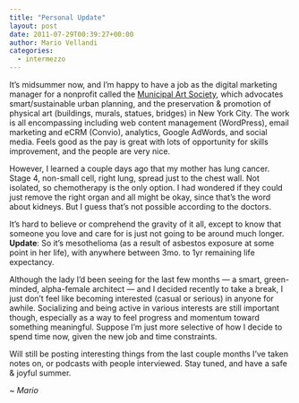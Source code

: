 ```yaml
---
title: "Personal Update"
layout: post
date: 2011-07-29T00:39:27+00:00
author: Mario Vellandi
categories:
  - intermezzo
---
```

It&#8217;s midsummer now, and I&#8217;m happy to have a job as the digital marketing manager for a nonprofit called the [Municipal Art Society](http://mas.org/), which advocates smart/sustainable urban planning, and the preservation & promotion of physical art (buildings, murals, statues, bridges) in New York City. The work is all encompassing including web content management (WordPress), email marketing and eCRM (Convio), analytics, Google AdWords, and social media. Feels good as the pay is great with lots of opportunity for skills improvement, and the people are very nice.

However, I learned a couple days ago that my mother has lung cancer. Stage 4, non-small cell, right lung, spread just to the chest wall. Not isolated, so chemotherapy is the only option. I had wondered if they could just remove the right organ and all might be okay, since that&#8217;s the word about kidneys. But I guess that&#8217;s not possible according to the doctors.

It&#8217;s hard to believe or comprehend the gravity of it all, except to know that someone you love and care for is just not going to be around much longer. __Update__: So it&#8217;s mesothelioma (as a result of asbestos exposure at some point in her life), with anywhere between 3mo. to 1yr remaining life expectancy.

Although the lady I&#8217;d been seeing for the last few months &#8212; a smart, green-minded, alpha-female architect &#8212; and I decided recently to take a break, I just don&#8217;t feel like becoming interested (casual or serious) in anyone for awhile. Socializing and being active in various interests are still important though, especially as a way to feel progress and momentum toward something meaningful. Suppose I&#8217;m just more selective of how I decide to spend time now, given the new job and time constraints.

Will still be posting interesting things from the last couple months I&#8217;ve taken notes on, or podcasts with people interviewed. Stay tuned, and have a safe & joyful summer.

~ _Mario_
